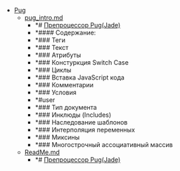 - <a href = "F:\Node_projects\Node_Way\NBase\_Md\_Index\__\Pug\cat.Pug\dir.Pug.md">Pug</a>
    - <a href = "F:\Node_projects\Node_Way\NBase\_Md\_Index\__\Pug\pug_intro.md">pug_intro.md</a>
        - *# [Препроцессор Pug(Jade)](https://pugjs.org/api/getting-started.html)
        - *#### <a name='Содержание'></a>Содержание:
        - *### <a name="Теги"></a> Теги
        - *### <a name="Текст"></a> Текст
        - *### <a name="Атрибуты"></a> Атрибуты
        - *### <a name="Констуркция-Switch-Case"></a> Констуркция Switch Case
        - *### <a name="Циклы"></a> Циклы
        - *### <a name="Вставка-JavaScript-кода"></a> Вставка JavaScript кода
        - *### <a name="Комментарии"></a> Комментарии
        - *### <a name="Условия"></a> Условия
        - *#user
        - *### <a name="Тип-документа"></a> Тип документа
        - *### <a name="Инклюды"></a> Инклюды (Includes)
        - *### <a name="Наследование-шаблонов"></a> Наследование шаблонов
        - *### <a name="Интерполяция-переменных"></a> Интерполяция переменных
        - *### <a name="Миксины"></a> Миксины
        - *### <a name="Ассоциативный-массив"></a> Многострочный ассоциативный массив
    - <a href = "F:\Node_projects\Node_Way\NBase\_Md\_Index\__\Pug\ReadMe.md">ReadMe.md</a>
        - *# [Препроцессор Pug(Jade)](https://gist.github.com/neretin-trike/53aff5afb76153f050c958b82abd9228)
